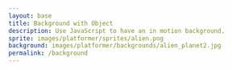 ```yaml
---
layout: base
title: Background with Object
description: Use JavaScript to have an in motion background.
sprite: images/platformer/sprites/alien.png
background: images/platformer/backgrounds/alien_planet2.jpg
permalink: /background
---
```


<canvas id="world"></canvas>

<script>
  const canvas = document.getElementById("world"); // Get the canvas element
  const ctx = canvas.getContext('2d'); // Get the drawing context
  const backgroundImg = new Image(); // Create background image object
  const spriteImg = new Image(); // Create sprite image object
  backgroundImg.src = '{{page.background}}'; // Set background image source from front matter
  spriteImg.src = '{{page.sprite}}'; // Set sprite image source from front matter

  let imagesLoaded = 0; // Track loaded images
  backgroundImg.onload = function() {
    imagesLoaded++;
    startGameWorld(); // Try to start game when background loads
  };
  spriteImg.onload = function() {
    imagesLoaded++;
    startGameWorld(); // Try to start game when sprite loads
  };

  function startGameWorld() {
    if (imagesLoaded < 2) return; // Wait until both images are loaded

    // Base class for all game objects
    class GameObject {
      constructor(image, width, height, x = 0, y = 0, speedRatio = 0) {
        this.image = image; // Image to draw
        this.width = width; // Object width
        this.height = height; // Object height
        this.x = x; // X position
        this.y = y; // Y position
        this.speedRatio = speedRatio; // Speed ratio for movement
        this.speed = GameWorld.gameSpeed * this.speedRatio; // Actual speed
      }
      update() {} // Default update does nothing
      draw(ctx) {
        ctx.drawImage(this.image, this.x, this.y, this.width, this.height); // Draw image
      }
    }

    // Background class, scrolls horizontally
    class Background extends GameObject { // #background is game object
      constructor(image, gameWorld) {
        super(image, gameWorld.width, gameWorld.height, 0, 0, 0.1); // Fill canvas, set speed
      }
      update() {
        this.x = (this.x - this.speed) % this.width; // Move left, wrap around
      }
      draw(ctx) {
        ctx.drawImage(this.image, this.x, this.y, this.width, this.height); // Draw main background
        ctx.drawImage(this.image, this.x + this.width, this.y, this.width, this.height); // Draw wrapped background
      }
    }

    // Player class, animates up and down
    class Player extends GameObject { // #player is game object
      constructor(image, gameWorld) {
        const width = image.naturalWidth / 2; // Scale sprite width
        const height = image.naturalHeight / 2; // Scale sprite height
        const x = (gameWorld.width - width) / 2; // Center horizontally
        const y = (gameWorld.height - height) / 2; // Center vertically
        super(image, width, height, x, y); // Call base constructor
        this.baseY = y; // Store base Y position
        this.frame = 0; // Animation frame counter
      }
      update() {
        this.y = this.baseY + Math.sin(this.frame * 0.05) * 20; // Animate up/down
        this.frame++; // Advance frame
      }
    }

    // Main game world class
    class GameWorld {
      static gameSpeed = 5; // Base speed for all objects
      constructor(backgroundImg, spriteImg) {
        this.canvas = document.getElementById("world"); // Get canvas
        this.ctx = this.canvas.getContext('2d'); // Get context
        this.width = window.innerWidth; // Set width to window
        this.height = window.innerHeight; // Set height to window
        this.canvas.width = this.width; // Set canvas width
        this.canvas.height = this.height; // Set canvas height
        this.canvas.style.width = `${this.width}px`; // Style width
        this.canvas.style.height = `${this.height}px`; // Style height
        this.canvas.style.position = 'absolute'; // Position canvas
        this.canvas.style.left = `0px`;
        this.canvas.style.top = `${(window.innerHeight - this.height) / 2}px`;

        this.gameObjects = [
         new Background(backgroundImg, this), // Add background object
         new Player(spriteImg, this) // Add player object
        ];
      }
      gameLoop() {
        this.ctx.clearRect(0, 0, this.width, this.height); // Clear canvas
        for (const obj of this.gameObjects) {
          obj.update(); // Update object state
          obj.draw(this.ctx); // Draw object
        }
        requestAnimationFrame(this.gameLoop.bind(this)); // Loop again
      }
      start() {
        this.gameLoop(); // Start the game loop
      }
    }

    const world = new GameWorld(backgroundImg, spriteImg); // Create game world
    world.start(); // Start animation
  }
</script>
